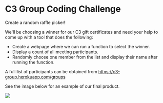 # C3 Group Coding Challenge
Create a random raffle picker!

We'll be choosing a winner for our C3 gift certificates and need your help to come up with a tool that does the following:

- Create a webpage where we can run a function to select the winner.
- Display a count of all meeting participants.
- Randomly choose one member from the list and display their name after running the function.

A full list of participants can be obtained from https://c3-group.herokuapp.com/groups

See the image below for an example of our final product.

[<img src="http://g.recordit.co/j0MycM2yNk.gif">](http://g.recordit.co/j0MycM2yNk.gif)
